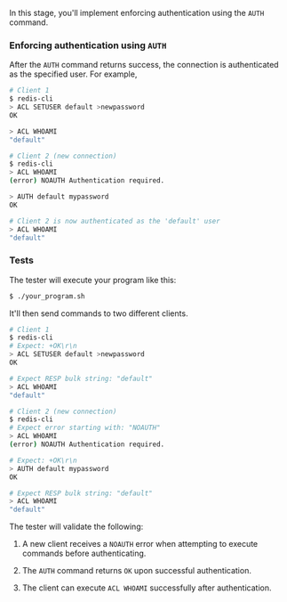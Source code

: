 In this stage, you'll implement enforcing authentication using the `AUTH` command.

### Enforcing authentication using `AUTH`

After the `AUTH` command returns success, the connection is authenticated as the specified user. For example,

```bash
# Client 1
$ redis-cli
> ACL SETUSER default >newpassword
OK

> ACL WHOAMI
"default"

# Client 2 (new connection)
$ redis-cli
> ACL WHOAMI
(error) NOAUTH Authentication required.

> AUTH default mypassword
OK

# Client 2 is now authenticated as the 'default' user
> ACL WHOAMI
"default"
```

### Tests

The tester will execute your program like this:

```bash
$ ./your_program.sh
```

It'll then send commands to two different clients.

```bash
# Client 1
$ redis-cli
# Expect: +OK\r\n
> ACL SETUSER default >newpassword
OK

# Expect RESP bulk string: "default"
> ACL WHOAMI
"default"

# Client 2 (new connection)
$ redis-cli
# Expect error starting with: "NOAUTH"
> ACL WHOAMI
(error) NOAUTH Authentication required.

# Expect: +OK\r\n
> AUTH default mypassword
OK

# Expect RESP bulk string: "default"
> ACL WHOAMI
"default"
```

The tester will validate the following:

1. A new client receives a `NOAUTH` error when attempting to execute commands before authenticating.

2. The `AUTH` command returns `OK` upon successful authentication.

3. The client can execute `ACL WHOAMI` successfully after authentication.